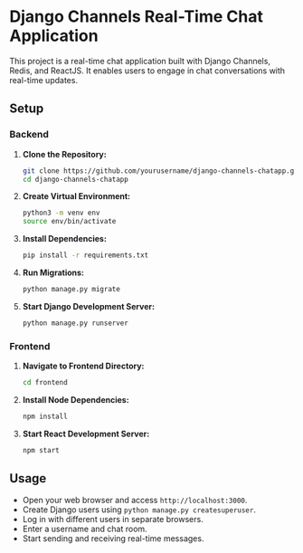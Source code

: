 # Django Channels Real-Time Chat Application

This project is a real-time chat application built with Django Channels, Redis, and ReactJS. It enables users to engage in chat conversations with real-time updates.

## Setup

### Backend

1. **Clone the Repository:**

   ```bash
   git clone https://github.com/yourusername/django-channels-chatapp.git
   cd django-channels-chatapp
   ```

2. **Create Virtual Environment:**

   ```bash
   python3 -m venv env
   source env/bin/activate
   ```

3. **Install Dependencies:**

   ```bash
   pip install -r requirements.txt
   ```

4. **Run Migrations:**

   ```bash
   python manage.py migrate
   ```

5. **Start Django Development Server:**

   ```bash
   python manage.py runserver
   ```

### Frontend

1. **Navigate to Frontend Directory:**

   ```bash
   cd frontend
   ```

2. **Install Node Dependencies:**

   ```bash
   npm install
   ```

3. **Start React Development Server:**

   ```bash
   npm start
   ```

## Usage

- Open your web browser and access `http://localhost:3000`.
- Create Django users using `python manage.py createsuperuser`.
- Log in with different users in separate browsers.
- Enter a username and chat room.
- Start sending and receiving real-time messages.
